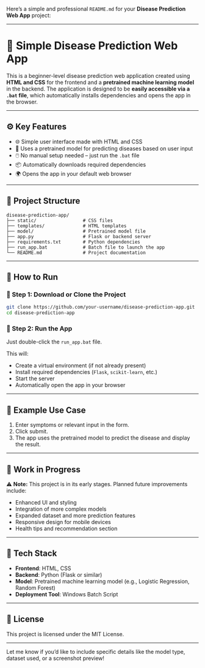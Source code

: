 Here’s a simple and professional `README.md` for your **Disease Prediction Web App** project:

---

# 🧠 Simple Disease Prediction Web App

This is a beginner-level disease prediction web application created using **HTML and CSS** for the frontend and a **pretrained machine learning model** in the backend. The application is designed to be **easily accessible via a `.bat` file**, which automatically installs dependencies and opens the app in the browser.

---

## ⚙️ Key Features

* 🌐 Simple user interface made with HTML and CSS
* 🤖 Uses a pretrained model for predicting diseases based on user input
* 🖱️ No manual setup needed – just run the `.bat` file
* 📦 Automatically downloads required dependencies
* 🌍 Opens the app in your default web browser

---

## 📁 Project Structure

```
disease-prediction-app/
├── static/                 # CSS files
├── templates/              # HTML templates
├── model/                  # Pretrained model file
├── app.py                  # Flask or backend server
├── requirements.txt        # Python dependencies
├── run_app.bat             # Batch file to launch the app
└── README.md               # Project documentation
```

---

## 🚀 How to Run

### 🔹 Step 1: Download or Clone the Project

```bash
git clone https://github.com/your-username/disease-prediction-app.git
cd disease-prediction-app
```

### 🔹 Step 2: Run the App

Just double-click the `run_app.bat` file.

This will:

* Create a virtual environment (if not already present)
* Install required dependencies (`Flask`, `scikit-learn`, etc.)
* Start the server
* Automatically open the app in your browser

---

## 🧪 Example Use Case

1. Enter symptoms or relevant input in the form.
2. Click submit.
3. The app uses the pretrained model to predict the disease and display the result.

---

## 🚧 Work in Progress

⚠️ **Note:** This project is in its early stages. Planned future improvements include:

* Enhanced UI and styling
* Integration of more complex models
* Expanded dataset and more prediction features
* Responsive design for mobile devices
* Health tips and recommendation section

---

## 🧠 Tech Stack

* **Frontend**: HTML, CSS
* **Backend**: Python (Flask or similar)
* **Model**: Pretrained machine learning model (e.g., Logistic Regression, Random Forest)
* **Deployment Tool**: Windows Batch Script

---

## 📄 License

This project is licensed under the MIT License.

---

Let me know if you’d like to include specific details like the model type, dataset used, or a screenshot preview!
